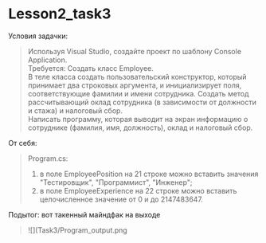 # Lesson2_task3
Условия задачки:
>Используя Visual Studio, создайте проект по шаблону Console Application.  
Требуется: 
Создать класс Employee.  
В теле класса создать пользовательский конструктор, который принимает два строковых аргумента, и инициализирует поля, соответствующие фамилии и имени сотрудника. 
Создать метод рассчитывающий оклад сотрудника (в зависимости от должности и стажа) и налоговый сбор.   
Написать программу, которая выводит на экран информацию о сотруднике (фамилия, имя, должность), оклад и налоговый сбор. 


От себя:
>Program.cs: 
>1. в поле EmployeePosition на 21 строке можно вставить значения "Тестировщик", "Программист", "Инженер"; 
>2. в поле EmployeeExperience на 22 строке можно вставить целочисленное значение от 0 и до 2147483647.

Подытог: вот такенный майндфак на выходе
>![](Task3/Program_output.png
